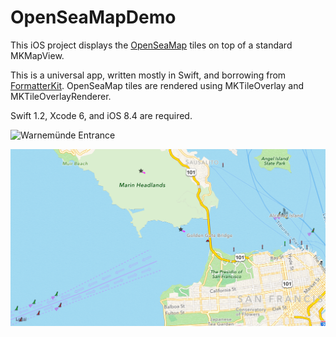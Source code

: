 # OpenSeaMapDemo

This iOS project displays the [OpenSeaMap](http://www.openseamap.org/index.php?id=openseamap&L=1) tiles on top of a standard MKMapView.

This is a universal app, written mostly in Swift, and borrowing from [FormatterKit](https://github.com/mattt/FormatterKit). OpenSeaMap tiles are rendered using MKTileOverlay and MKTileOverlayRenderer. 

Swift 1.2, Xcode 6, and iOS 8.4 are required.

![Warnemünde Entrance](Screenshots/Warnemünde.png)

![San Francisco Bay Entrance](Screenshots/San%20Francisco.png)
